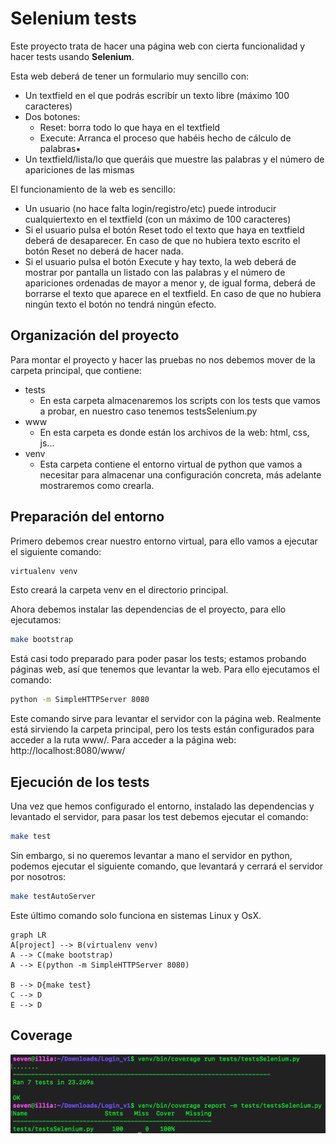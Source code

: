 # Selenium tests

Este proyecto trata de hacer una página web con cierta funcionalidad y hacer tests usando **Selenium**.

Esta web deberá de tener un formulario muy sencillo con:
-   Un textfield en el que podrás escribir un texto libre (máximo 100 caracteres)
-   Dos botones:
    -   Reset: borra todo lo que haya en el textfield
    -   Execute: Arranca el proceso que habéis hecho de cálculo de palabras▪
-   Un textfield/lista/lo que queráis que muestre las palabras y el número de apariciones de las mismas

El funcionamiento de la web es sencillo:

-   Un usuario (no hace falta login/registro/etc) puede introducir cualquiertexto en el textfield (con un máximo de 100 caracteres)
-   Si el usuario pulsa el botón Reset todo el texto que haya en textfield deberá de desaparecer. En caso de que no hubiera texto escrito el botón Reset no deberá de hacer nada.
-   Si el usuario pulsa el botón Execute y hay texto, la web deberá de mostrar por pantalla un listado con las palabras y el número de apariciones ordenadas de mayor a menor y, de igual forma, deberá de borrarse el texto que aparece en el textfield. En caso de que no hubiera ningún texto el botón no tendrá ningún efecto.

## Organización del proyecto

Para montar el proyecto y hacer las pruebas no nos debemos mover de la carpeta principal, que contiene:
 - tests
    -   En esta carpeta almacenaremos los scripts con los tests que vamos a probar, en nuestro caso tenemos testsSelenium.py
 - www
	 -  En esta carpeta es donde están los archivos de la web: html, css, js...
 - venv
	 - Esta carpeta contiene el entorno virtual de python que vamos a necesitar para almacenar una configuración concreta, más adelante mostraremos como crearla.
  
## Preparación del entorno

Primero debemos crear nuestro entorno virtual, para ello vamos a ejecutar el siguiente comando:
```bash
virtualenv venv
```
Esto creará la carpeta venv en el directorio principal.

Ahora debemos instalar las dependencias de el proyecto, para ello ejecutamos:
```bash
make bootstrap
```
Está casi todo preparado para poder pasar los tests; estamos probando páginas web, así que tenemos que levantar la web.
Para ello ejecutamos el comando:
```bash
python -m SimpleHTTPServer 8080
```
Este comando sirve para levantar el servidor con la página web.
Realmente está sirviendo la carpeta principal, pero los tests están configurados para acceder a la ruta www/.
Para acceder a la página web:
http://localhost:8080/www/

## Ejecución de los tests

Una vez que hemos configurado el entorno, instalado las dependencias y levantado el servidor, para pasar los test debemos ejecutar el comando:
```bash
make test
```

Sin embargo, si no queremos levantar a mano el servidor en python, podemos ejecutar el siguiente comando, que levantará y cerrará el servidor por nosotros:
```bash
make testAutoServer
```
Este último comando solo funciona en sistemas Linux y OsX.

```mermaid
graph LR
A[project] --> B(virtualenv venv)
A --> C(make bootstrap)
A --> E(python -m SimpleHTTPServer 8080)

B --> D{make test}
C --> D
E --> D
```

## Coverage

![coverage](tests/coverage.png)